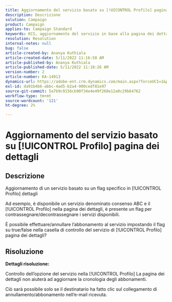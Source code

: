 ```yaml
---
title: Aggiornamento del servizio basato su [!UICONTROL Profilo] pagina dei dettagli
description: Descrizione
solution: Campaign
product: Campaign
applies-to: Campaign Standard
keywords: KCS, aggiornamento del servizio in base alla pagina dei dettagli del profilo
resolution: Resolution
internal-notes: null
bug: false
article-created-by: Ananya Kuthiala
article-created-date: 5/11/2022 11:16:58 AM
article-published-by: Ananya Kuthiala
article-published-date: 5/11/2022 11:18:26 AM
version-number: 2
article-number: KA-14913
dynamics-url: https://adobe-ent.crm.dynamics.com/main.aspx?forceUCI=1&pagetype=entityrecord&etn=knowledgearticle&id=9bbe52db-1bd1-ec11-a7b5-0022480a8e40
exl-id: da91b4b6-abbc-4ad5-b2a4-900cedf81e97
source-git-commit: 5a7b9c9156cb90f34e4e49f268e12a0c29b64762
workflow-type: tm+mt
source-wordcount: '121'
ht-degree: 2%

---
```


# Aggiornamento del servizio basato su [!UICONTROL Profilo] pagina dei dettagli

## Descrizione


Aggiornamento di un servizio basato su un flag specifico in [!UICONTROL Profilo] dettagli

Ad esempio, è disponibile un servizio denominato consenso ABC e il [!UICONTROL Profilo] nella pagina dei dettagli, è presente un flag per contrassegnare/decontrassegnare i servizi disponibili.

È possibile effettuare/annullare l’abbonamento al servizio impostando il flag su true/false nella casella di controllo del servizio di [!UICONTROL Profilo] pagina dei dettagli?

## Risoluzione

<b>Dettagli risoluzione:</b>

Controllo dell’opzione del servizio nella [!UICONTROL Profilo] La pagina dei dettagli non aiuterà ad aggiornare la cronologia degli abbonamenti.

Ciò sarà possibile solo se il destinatario ha fatto clic sul collegamento di annullamento/abbonamento nell’e-mail ricevuta.
